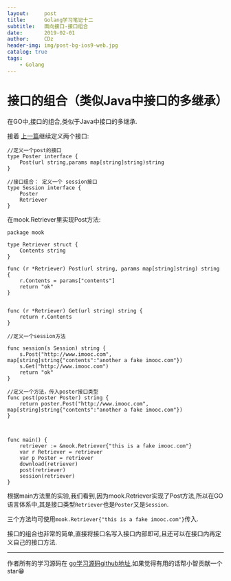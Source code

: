 ```yaml
---
layout:     post
title:      Golang学习笔记十二
subtitle:   面向接口-接口组合
date:       2019-02-01
author:     CDz
header-img: img/post-bg-ios9-web.jpg
catalog: true
tags:
    - Golang
---
```


# 接口的组合（类似Java中接口的多继承）

在GO中,接口的组合,类似于Java中接口的多继承.

接着 [上一篇](https://cdz1129.github.io/2019/02/01/golang%E5%AD%A6%E4%B9%A0%E7%AC%94%E8%AE%B0%E5%8D%81%E4%B8%80/)继续定义两个接口:
```
//定义一个post的接口
type Poster interface {
    Post(url string,params map[string]string)string
}
```

```
//接口组合： 定义一个 session接口
type Session interface {
    Poster
    Retriever
}
```
在mook.Retriever里实现Post方法:
```
package mook

type Retriever struct {
    Contents string
}

func (r *Retriever) Post(url string, params map[string]string) string {
    r.Contents = params["contents"]
    return "ok"
}


func (r *Retriever) Get(url string) string {
    return r.Contents
}
```
```
//定义一个session方法

func session(s Session) string {
    s.Post("http://www.imooc.com", map[string]string{"contents":"another a fake imooc.com"})
    s.Get("http://www.imooc.com")
    return "ok"
}

//定义一个方法，传入poster接口类型
func post(poster Poster) string {
    return poster.Post("http://www.imooc.com", map[string]string{"contents":"another a fake imooc.com"})
}



func main() {
    retriever := &mook.Retriever{"this is a fake imooc.com"}
    var r Retriever = retriever
    var p Poster = retriever
    download(retriever)
    post(retriever)
    session(retriever)
}
```

根据main方法里的实验,我们看到,因为mook.Retriever实现了Post方法,所以在GO语言体系中,其是接口类型`Retriever`也是`Poster`又是`Session`.

三个方法均可使用`mook.Retriever{"this is a fake imooc.com"}`传入.

接口的组合也非常的简单,直接将接口名写入接口内部即可,且还可以在接口内再定义自己的接口方法.


------
作者所有的学习源码在 [go学习源码github地址](https://github.com/CDz1129/golang-learn),如果觉得有用的话帮小智贡献一个star😁
